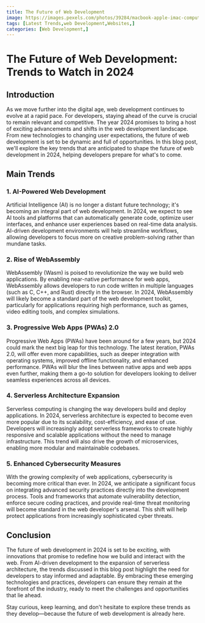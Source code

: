 ```yaml
---
title: The Future of Web Development
image: https://images.pexels.com/photos/39284/macbook-apple-imac-computer-39284.jpeg
tags: [Latest Trends,web Development,Websites,]
categories: [Web Development,]
---
```


# The Future of Web Development: Trends to Watch in 2024

## Introduction

As we move further into the digital age, web development continues to evolve at a rapid pace. For developers, staying ahead of the curve is crucial to remain relevant and competitive. The year 2024 promises to bring a host of exciting advancements and shifts in the web development landscape. From new technologies to changing user expectations, the future of web development is set to be dynamic and full of opportunities. In this blog post, we'll explore the key trends that are anticipated to shape the future of web development in 2024, helping developers prepare for what's to come.

## Main Trends

### 1. **AI-Powered Web Development**

Artificial Intelligence (AI) is no longer a distant future technology; it's becoming an integral part of web development. In 2024, we expect to see AI tools and platforms that can automatically generate code, optimize user interfaces, and enhance user experiences based on real-time data analysis. AI-driven development environments will help streamline workflows, allowing developers to focus more on creative problem-solving rather than mundane tasks.

### 2. **Rise of WebAssembly**

WebAssembly (Wasm) is poised to revolutionize the way we build web applications. By enabling near-native performance for web apps, WebAssembly allows developers to run code written in multiple languages (such as C, C++, and Rust) directly in the browser. In 2024, WebAssembly will likely become a standard part of the web development toolkit, particularly for applications requiring high performance, such as games, video editing tools, and complex simulations.

### 3. **Progressive Web Apps (PWAs) 2.0**

Progressive Web Apps (PWAs) have been around for a few years, but 2024 could mark the next big leap for this technology. The latest iteration, PWAs 2.0, will offer even more capabilities, such as deeper integration with operating systems, improved offline functionality, and enhanced performance. PWAs will blur the lines between native apps and web apps even further, making them a go-to solution for developers looking to deliver seamless experiences across all devices.

### 4. **Serverless Architecture Expansion**

Serverless computing is changing the way developers build and deploy applications. In 2024, serverless architecture is expected to become even more popular due to its scalability, cost-efficiency, and ease of use. Developers will increasingly adopt serverless frameworks to create highly responsive and scalable applications without the need to manage infrastructure. This trend will also drive the growth of microservices, enabling more modular and maintainable codebases.

### 5. **Enhanced Cybersecurity Measures**

With the growing complexity of web applications, cybersecurity is becoming more critical than ever. In 2024, we anticipate a significant focus on integrating advanced security practices directly into the development process. Tools and frameworks that automate vulnerability detection, enforce secure coding practices, and provide real-time threat monitoring will become standard in the web developer's arsenal. This shift will help protect applications from increasingly sophisticated cyber threats.

## Conclusion

The future of web development in 2024 is set to be exciting, with innovations that promise to redefine how we build and interact with the web. From AI-driven development to the expansion of serverless architecture, the trends discussed in this blog post highlight the need for developers to stay informed and adaptable. By embracing these emerging technologies and practices, developers can ensure they remain at the forefront of the industry, ready to meet the challenges and opportunities that lie ahead.

Stay curious, keep learning, and don't hesitate to explore these trends as they develop—because the future of web development is already here.


